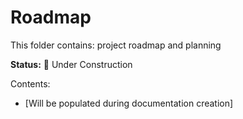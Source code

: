 # Roadmap

This folder contains: project roadmap and planning

**Status:** 🚧 Under Construction

Contents:
- [Will be populated during documentation creation]
